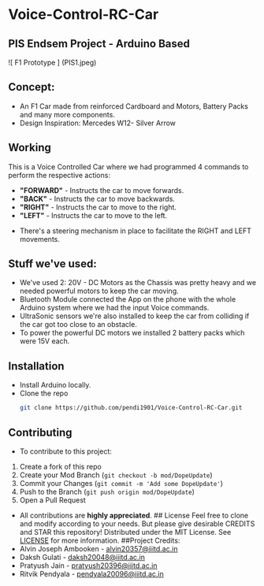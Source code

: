 # Voice-Control-RC-Car
## PIS Endsem Project - Arduino Based
![ F1 Prototype ] (PIS1.jpeg)
## Concept:
- An F1 Car made from reinforced Cardboard and Motors, Battery Packs and many more components.
- Design Inspiration: Mercedes W12- Silver Arrow
## Working
This is a Voice Controlled Car where we had programmed 4 commands to perform the respective actions:
* **"FORWARD"** - Instructs the car to move forwards.
* **"BACK"** - Instructs the car to move backwards.
* **"RIGHT"** - Instructs the car to move to the right.
* **"LEFT"** - Instructs the car to move to the left.
- There's a steering mechanism in place to facilitate the RIGHT and LEFT movements.
## Stuff we've used:
- We've used 2: 20V - DC Motors as the Chassis was pretty heavy and we needed powerful motors to keep the car moving.
- Bluetooth Module connected the App on the phone with the whole Arduino system where we had the input Voice commands.
- UltraSonic sensors we're also installed to keep the car from colliding if the car got too close to an obstacle.
- To power the powerful DC motors we installed 2 battery packs which were 15V each.
## Installation
- Install Arduino locally.
-  Clone the repo
   ```sh
   git clone https://github.com/pendi1901/Voice-Control-RC-Car.git
   ```
## Contributing
- To contribute to this project:
1. Create a fork of this repo
2. Create your Mod Branch (`git checkout -b mod/DopeUpdate`)
3. Commit your Changes (`git commit -m 'Add some DopeUpdate'`)
4. Push to the Branch (`git push origin mod/DopeUpdate`)
5. Open a Pull Request
- All contributions are **highly appreciated**.
 ## License
 Feel free to clone and modify according to your needs. But please give desirable CREDITS and STAR this repository!
 Distributed under the MIT License. See <a href="https://github.com/pendi1901/Voice-Control-RC-Car/blob/main/LICENSE.MD">LICENSE</a> for more information.
 ##Project Credits:
 -  Alvin Joseph Ambooken  - alvin20357@iiitd.ac.in
 -  Daksh Gulati           - daksh20048@iiitd.ac.in
 -  Pratyush Jain          - pratyush20396@iiitd.ac.in
 -  Ritvik Pendyala        - pendyala20096@iiitd.ac.in
